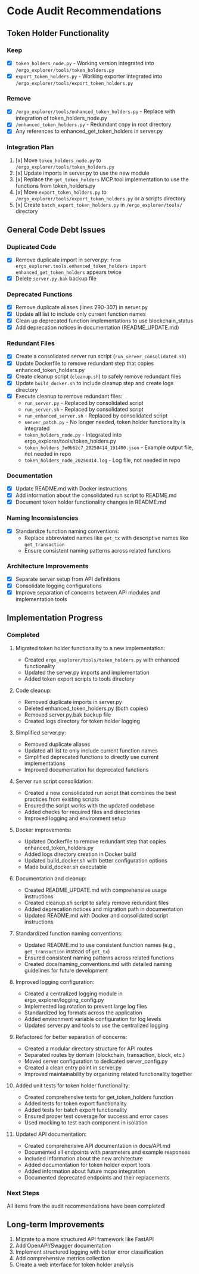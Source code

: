 # Code Audit Recommendations

## Token Holder Functionality

### Keep
- [x] `token_holders_node.py` - Working version integrated into `/ergo_explorer/tools/token_holders.py`
- [x] `export_token_holders.py` - Working exporter integrated into `/ergo_explorer/tools/export_token_holders.py`

### Remove
- [x] `/ergo_explorer/tools/enhanced_token_holders.py` - Replace with integration of token_holders_node.py
- [x] `/enhanced_token_holders.py` - Redundant copy in root directory
- [x] Any references to enhanced_get_token_holders in server.py

### Integration Plan
1. [x] Move `token_holders_node.py` to `/ergo_explorer/tools/token_holders.py`
2. [x] Update imports in server.py to use the new module
3. [x] Replace the `get_token_holders` MCP tool implementation to use the functions from token_holders.py
4. [x] Move `export_token_holders.py` to `/ergo_explorer/tools/export_token_holders.py` or a scripts directory
5. [x] Create `batch_export_token_holders.py` in `/ergo_explorer/tools/` directory

## General Code Debt Issues

### Duplicated Code
- [x] Remove duplicate import in server.py: `from ergo_explorer.tools.enhanced_token_holders import enhanced_get_token_holders` appears twice
- [x] Delete `server.py.bak` backup file

### Deprecated Functions
- [x] Remove duplicate aliases (lines 290-307) in server.py
- [x] Update __all__ list to include only current function names
- [x] Clean up deprecated function implementations to use blockchain_status
- [x] Add deprecation notices in documentation (README_UPDATE.md)

### Redundant Files
- [x] Create a consolidated server run script (`run_server_consolidated.sh`)
- [x] Update Dockerfile to remove redundant step that copies enhanced_token_holders.py
- [x] Create cleanup script (`cleanup.sh`) to safely remove redundant files
- [x] Update `build_docker.sh` to include cleanup step and create logs directory
- [x] Execute cleanup to remove redundant files:
  - `run_server.py` - Replaced by consolidated script
  - `run_server.sh` - Replaced by consolidated script
  - `run_enhanced_server.sh` - Replaced by consolidated script
  - `server_patch.py` - No longer needed, token holder functionality is integrated
  - `token_holders_node.py` - Integrated into ergo_explorer/tools/token_holders.py
  - `token_holders_3e0b62c7_20250414_191400.json` - Example output file, not needed in repo
  - `token_holders_node_20250414.log` - Log file, not needed in repo

### Documentation
- [x] Update README.md with Docker instructions
- [x] Add information about the consolidated run script to README.md
- [x] Document token holder functionality changes in README.md

### Naming Inconsistencies
- [x] Standardize function naming conventions:
  - Replace abbreviated names like `get_tx` with descriptive names like `get_transaction`
  - Ensure consistent naming patterns across related functions

### Architecture Improvements
- [x] Separate server setup from API definitions
- [x] Consolidate logging configurations 
- [x] Improve separation of concerns between API modules and implementation tools

## Implementation Progress

### Completed
1. Migrated token holder functionality to a new implementation:
   - Created `ergo_explorer/tools/token_holders.py` with enhanced functionality
   - Updated the server.py imports and implementation
   - Added token export scripts to tools directory
   
2. Code cleanup:
   - Removed duplicate imports in server.py
   - Deleted enhanced_token_holders.py (both copies)
   - Removed server.py.bak backup file
   - Created logs directory for token holder logging

3. Simplified server.py:
   - Removed duplicate aliases
   - Updated __all__ list to only include current function names
   - Simplified deprecated functions to directly use current implementations
   - Improved documentation for deprecated functions

4. Server run script consolidation:
   - Created a new consolidated run script that combines the best practices from existing scripts
   - Ensured the script works with the updated codebase
   - Added checks for required files and directories
   - Improved logging and environment setup

5. Docker improvements:
   - Updated Dockerfile to remove redundant step that copies enhanced_token_holders.py
   - Added logs directory creation in Docker build
   - Updated build_docker.sh with better configuration options
   - Made build_docker.sh executable

6. Documentation and cleanup:
   - Created README_UPDATE.md with comprehensive usage instructions
   - Created cleanup.sh script to safely remove redundant files
   - Added deprecation notices and migration path in documentation
   - Updated README.md with Docker and consolidated script instructions

7. Standardized function naming conventions:
   - Updated README.md to use consistent function names (e.g., `get_transaction` instead of `get_tx`)
   - Ensured consistent naming patterns across related functions
   - Created docs/naming_conventions.md with detailed naming guidelines for future development

8. Improved logging configuration:
   - Created a centralized logging module in ergo_explorer/logging_config.py
   - Implemented log rotation to prevent large log files
   - Standardized log formats across the application
   - Added environment variable configuration for log levels
   - Updated server.py and tools to use the centralized logging

9. Refactored for better separation of concerns:
   - Created a modular directory structure for API routes
   - Separated routes by domain (blockchain, transaction, block, etc.)
   - Moved server configuration to dedicated server_config.py
   - Created a clean entry point in server.py
   - Improved maintainability by organizing related functionality together

10. Added unit tests for token holder functionality:
    - Created comprehensive tests for get_token_holders function
    - Added tests for token export functionality
    - Added tests for batch export functionality
    - Ensured proper test coverage for success and error cases
    - Used mocking to test each component in isolation

11. Updated API documentation:
    - Created comprehensive API documentation in docs/API.md
    - Documented all endpoints with parameters and example responses
    - Included information about the new architecture
    - Added documentation for token holder export tools
    - Added information about future mcpo integration
    - Documented deprecated endpoints and their replacements

### Next Steps
All items from the audit recommendations have been completed!

## Long-term Improvements
1. Migrate to a more structured API framework like FastAPI
2. Add OpenAPI/Swagger documentation
3. Implement structured logging with better error classification
4. Add comprehensive metrics collection
5. Create a web interface for token holder analysis 